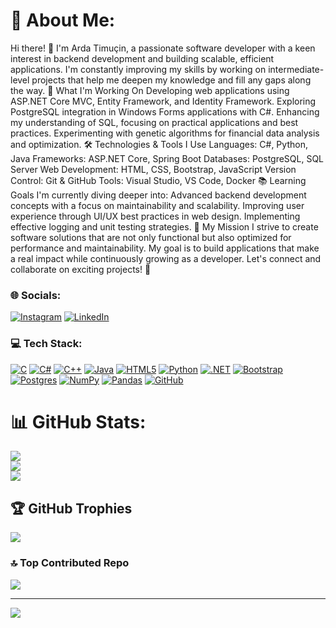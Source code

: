 # 💫 About Me:
Hi there! 👋 I'm Arda Timuçin, a passionate software developer with a keen interest in backend development and building scalable, efficient applications. I'm constantly improving my skills by working on intermediate-level projects that help me deepen my knowledge and fill any gaps along the way.
🚀 What I'm Working On
Developing web applications using ASP.NET Core MVC, Entity Framework, and Identity Framework.
Exploring PostgreSQL integration in Windows Forms applications with C#.
Enhancing my understanding of SQL, focusing on practical applications and best practices.
Experimenting with genetic algorithms for financial data analysis and optimization.
🛠️ Technologies & Tools I Use
Languages: C#, Python, Java
Frameworks: ASP.NET Core, Spring Boot
Databases: PostgreSQL, SQL Server
Web Development: HTML, CSS, Bootstrap, JavaScript
Version Control: Git & GitHub
Tools: Visual Studio, VS Code, Docker
📚 Learning Goals
I'm currently diving deeper into:
Advanced backend development concepts with a focus on maintainability and scalability.
Improving user experience through UI/UX best practices in web design.
Implementing effective logging and unit testing strategies.
🎯 My Mission
I strive to create software solutions that are not only functional but also optimized for performance and maintainability. My goal is to build applications that make a real impact while continuously growing as a developer.
Let's connect and collaborate on exciting projects! 🚀

### 🌐 Socials:
[![Instagram](https://img.shields.io/badge/Instagram-%23E4405F.svg?logo=Instagram&logoColor=white&style=for-the-badge)](https://instagram.com/ardatmcnacar) 
[![LinkedIn](https://img.shields.io/badge/LinkedIn-%230077B5.svg?logo=linkedin&logoColor=white&style=for-the-badge)](https://linkedin.com/in/arda-timucin-acar)

### 💻 Tech Stack:
[![C](https://img.shields.io/badge/C-%2300599C.svg?style=for-the-badge&logo=c&logoColor=white)](https://www.cprogramming.com/)
[![C#](https://img.shields.io/badge/C%23-%23239120.svg?style=for-the-badge&logo=csharp&logoColor=white)](https://learn.microsoft.com/en-us/dotnet/csharp/)
[![C++](https://img.shields.io/badge/C++-%2300599C.svg?style=for-the-badge&logo=c%2B%2B&logoColor=white)](https://isocpp.org/)
[![Java](https://img.shields.io/badge/Java-%23ED8B00.svg?style=for-the-badge&logo=openjdk&logoColor=white)](https://openjdk.java.net/)
[![HTML5](https://img.shields.io/badge/HTML5-%23E34F26.svg?style=for-the-badge&logo=html5&logoColor=white)](https://developer.mozilla.org/en-US/docs/Web/HTML)
[![Python](https://img.shields.io/badge/Python-3670A0?style=for-the-badge&logo=python&logoColor=ffdd54)](https://www.python.org/)
[![.NET](https://img.shields.io/badge/.NET-5C2D91?style=for-the-badge&logo=.net&logoColor=white)](https://dotnet.microsoft.com/)
[![Bootstrap](https://img.shields.io/badge/Bootstrap-%238511FA.svg?style=for-the-badge&logo=bootstrap&logoColor=white)](https://getbootstrap.com/)
[![Postgres](https://img.shields.io/badge/PostgreSQL-%23316192.svg?style=for-the-badge&logo=postgresql&logoColor=white)](https://www.postgresql.org/)
[![NumPy](https://img.shields.io/badge/NumPy-%23013243.svg?style=for-the-badge&logo=numpy&logoColor=white)](https://numpy.org/)
[![Pandas](https://img.shields.io/badge/Pandas-%23150458.svg?style=for-the-badge&logo=pandas&logoColor=white)](https://pandas.pydata.org/)
[![GitHub](https://img.shields.io/badge/GitHub-%23121011.svg?style=for-the-badge&logo=github&logoColor=white)](https://github.com/)


# 📊 GitHub Stats:
![](https://github-readme-stats.vercel.app/api?username=Timujaponya&theme=midnight-purple&hide_border=false&include_all_commits=false&count_private=false)<br/>
![](https://github-readme-streak-stats.herokuapp.com/?user=Timujaponya&theme=midnight-purple&hide_border=false)<br/>
![](https://github-readme-stats.vercel.app/api/top-langs/?username=Timujaponya&theme=midnight-purple&hide_border=false&include_all_commits=false&count_private=false&layout=compact)

## 🏆 GitHub Trophies
![](https://github-profile-trophy.vercel.app/?username=Timujaponya&theme=tokyonight&no-frame=true&no-bg=false&margin-w=4)

### 🔝 Top Contributed Repo
![](https://github-contributor-stats.vercel.app/api?username=Timujaponya&limit=5&theme=midnight-purple&combine_all_yearly_contributions=true)

---
[![](https://visitcount.itsvg.in/api?id=Timujaponya&icon=10&color=7)](https://visitcount.itsvg.in) 
